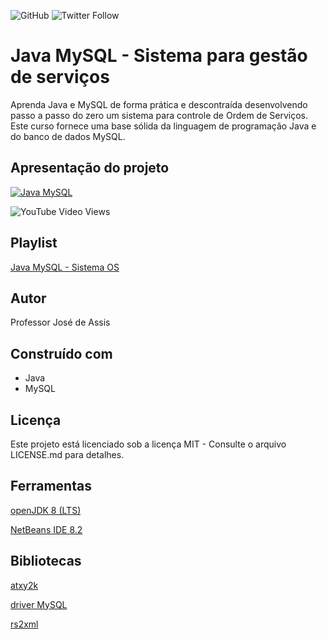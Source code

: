![GitHub](https://img.shields.io/github/license/professorjosedeassis/infoX)
![Twitter Follow](https://img.shields.io/twitter/follow/joseassis?label=Seguir&style=social)
# Java MySQL - Sistema para gestão de serviços
Aprenda Java e MySQL de forma prática e descontraída desenvolvendo passo a passo do zero um sistema para controle de Ordem de Serviços. Este curso fornece uma base sólida da linguagem de programação Java e do banco de dados MySQL.
## Apresentação do projeto

[![Java MySQL](https://img.youtube.com/vi/eA4WjjkzK3c/0.jpg)](https://youtu.be/eA4WjjkzK3c "Apresentação do projeto")


![YouTube Video Views](https://img.shields.io/youtube/views/eA4WjjkzK3c?style=social)

## Playlist
[Java MySQL - Sistema OS](https://www.youtube.com/playlist?list=PLbEOwbQR9lqxsTusvu8wfkUECrmcV81MU)
## Autor
Professor José de Assis
## Construído com
* Java
* MySQL
## Licença
Este projeto está licenciado sob a licença MIT - Consulte o arquivo LICENSE.md para detalhes.
## Ferramentas
[openJDK 8 (LTS)](https://adoptopenjdk.net/)

[NetBeans IDE 8.2](https://netbeans-ide.informer.com/8.2/)

## Bibliotecas
[atxy2k](http://atxy2k.github.io/RestrictedTextField/)

[driver MySQL](https://dev.mysql.com/downloads/connector/j/)

[rs2xml](https://sourceforge.net/projects/finalangelsanddemons/files/rs2xml.jar/download)
